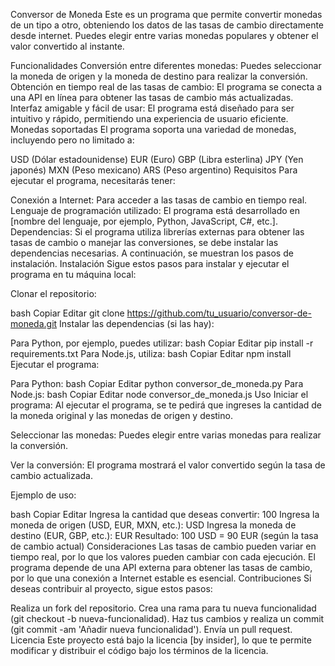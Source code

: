 Conversor de Moneda
Este es un programa que permite convertir monedas de un tipo a otro, obteniendo los datos de las tasas de cambio directamente desde internet. Puedes elegir entre varias monedas populares y obtener el valor convertido al instante.

Funcionalidades
Conversión entre diferentes monedas: Puedes seleccionar la moneda de origen y la moneda de destino para realizar la conversión.
Obtención en tiempo real de las tasas de cambio: El programa se conecta a una API en línea para obtener las tasas de cambio más actualizadas.
Interfaz amigable y fácil de usar: El programa está diseñado para ser intuitivo y rápido, permitiendo una experiencia de usuario eficiente.
Monedas soportadas
El programa soporta una variedad de monedas, incluyendo pero no limitado a:

USD (Dólar estadounidense)
EUR (Euro)
GBP (Libra esterlina)
JPY (Yen japonés)
MXN (Peso mexicano)
ARS (Peso argentino)
Requisitos
Para ejecutar el programa, necesitarás tener:

Conexión a Internet: Para acceder a las tasas de cambio en tiempo real.
Lenguaje de programación utilizado: El programa está desarrollado en [nombre del lenguaje, por ejemplo, Python, JavaScript, C#, etc.].
Dependencias: Si el programa utiliza librerías externas para obtener las tasas de cambio o manejar las conversiones, se debe instalar las dependencias necesarias. A continuación, se muestran los pasos de instalación.
Instalación
Sigue estos pasos para instalar y ejecutar el programa en tu máquina local:

Clonar el repositorio:

bash
Copiar
Editar
git clone https://github.com/tu_usuario/conversor-de-moneda.git
Instalar las dependencias (si las hay):

Para Python, por ejemplo, puedes utilizar:
bash
Copiar
Editar
pip install -r requirements.txt
Para Node.js, utiliza:
bash
Copiar
Editar
npm install
Ejecutar el programa:

Para Python:
bash
Copiar
Editar
python conversor_de_moneda.py
Para Node.js:
bash
Copiar
Editar
node conversor_de_moneda.js
Uso
Iniciar el programa: Al ejecutar el programa, se te pedirá que ingreses la cantidad de la moneda original y las monedas de origen y destino.

Seleccionar las monedas: Puedes elegir entre varias monedas para realizar la conversión.

Ver la conversión: El programa mostrará el valor convertido según la tasa de cambio actualizada.

Ejemplo de uso:

bash
Copiar
Editar
Ingresa la cantidad que deseas convertir: 100
Ingresa la moneda de origen (USD, EUR, MXN, etc.): USD
Ingresa la moneda de destino (EUR, GBP, etc.): EUR
Resultado: 100 USD = 90 EUR (según la tasa de cambio actual)
Consideraciones
Las tasas de cambio pueden variar en tiempo real, por lo que los valores pueden cambiar con cada ejecución.
El programa depende de una API externa para obtener las tasas de cambio, por lo que una conexión a Internet estable es esencial.
Contribuciones
Si deseas contribuir al proyecto, sigue estos pasos:

Realiza un fork del repositorio.
Crea una rama para tu nueva funcionalidad (git checkout -b nueva-funcionalidad).
Haz tus cambios y realiza un commit (git commit -am 'Añadir nueva funcionalidad').
Envía un pull request.
Licencia
Este proyecto está bajo la licencia [by insider], lo que te permite modificar y distribuir el código bajo los términos de la licencia.


